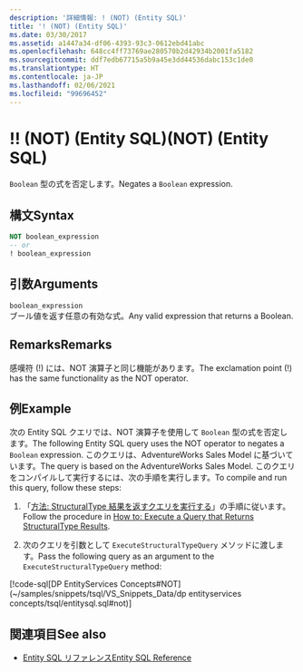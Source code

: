 ```yaml
---
description: '詳細情報: ! (NOT) (Entity SQL)'
title: '! (NOT) (Entity SQL)'
ms.date: 03/30/2017
ms.assetid: a1447a34-df06-4393-93c3-0612ebd41abc
ms.openlocfilehash: 648cc4ff73769ae280570b2d42934b2001fa5182
ms.sourcegitcommit: ddf7edb67715a5b9a45e3dd44536dabc153c1de0
ms.translationtype: HT
ms.contentlocale: ja-JP
ms.lasthandoff: 02/06/2021
ms.locfileid: "99696452"
---
```

# <a name="-not-entity-sql"></a><span data-ttu-id="a27ab-105">!</span><span class="sxs-lookup"><span data-stu-id="a27ab-105">!</span></span> <span data-ttu-id="a27ab-106">(NOT) (Entity SQL)</span><span class="sxs-lookup"><span data-stu-id="a27ab-106">(NOT) (Entity SQL)</span></span>

<span data-ttu-id="a27ab-107">`Boolean` 型の式を否定します。</span><span class="sxs-lookup"><span data-stu-id="a27ab-107">Negates a `Boolean` expression.</span></span>  
  
## <a name="syntax"></a><span data-ttu-id="a27ab-108">構文</span><span class="sxs-lookup"><span data-stu-id="a27ab-108">Syntax</span></span>  
  
```sql  
NOT boolean_expression  
-- or  
! boolean_expression  
```
  
## <a name="arguments"></a><span data-ttu-id="a27ab-109">引数</span><span class="sxs-lookup"><span data-stu-id="a27ab-109">Arguments</span></span>  

 `boolean_expression`  
 <span data-ttu-id="a27ab-110">ブール値を返す任意の有効な式。</span><span class="sxs-lookup"><span data-stu-id="a27ab-110">Any valid expression that returns a Boolean.</span></span>  
  
## <a name="remarks"></a><span data-ttu-id="a27ab-111">Remarks</span><span class="sxs-lookup"><span data-stu-id="a27ab-111">Remarks</span></span>  

 <span data-ttu-id="a27ab-112">感嘆符 (!) には、NOT 演算子と同じ機能があります。</span><span class="sxs-lookup"><span data-stu-id="a27ab-112">The exclamation point (!) has the same functionality as the NOT operator.</span></span>  
  
## <a name="example"></a><span data-ttu-id="a27ab-113">例</span><span class="sxs-lookup"><span data-stu-id="a27ab-113">Example</span></span>  

 <span data-ttu-id="a27ab-114">次の Entity SQL クエリでは、NOT 演算子を使用して `Boolean` 型の式を否定します。</span><span class="sxs-lookup"><span data-stu-id="a27ab-114">The following Entity SQL query uses the NOT operator to negates a `Boolean` expression.</span></span> <span data-ttu-id="a27ab-115">このクエリは、AdventureWorks Sales Model に基づいています。</span><span class="sxs-lookup"><span data-stu-id="a27ab-115">The query is based on the AdventureWorks Sales Model.</span></span> <span data-ttu-id="a27ab-116">このクエリをコンパイルして実行するには、次の手順を実行します。</span><span class="sxs-lookup"><span data-stu-id="a27ab-116">To compile and run this query, follow these steps:</span></span>  
  
1. <span data-ttu-id="a27ab-117">「[方法: StructuralType 結果を返すクエリを実行する](../how-to-execute-a-query-that-returns-structuraltype-results.md)」の手順に従います。</span><span class="sxs-lookup"><span data-stu-id="a27ab-117">Follow the procedure in [How to: Execute a Query that Returns StructuralType Results](../how-to-execute-a-query-that-returns-structuraltype-results.md).</span></span>  
  
2. <span data-ttu-id="a27ab-118">次のクエリを引数として `ExecuteStructuralTypeQuery` メソッドに渡します。</span><span class="sxs-lookup"><span data-stu-id="a27ab-118">Pass the following query as an argument to the `ExecuteStructuralTypeQuery` method:</span></span>  
  
 [!code-sql[DP EntityServices Concepts#NOT](~/samples/snippets/tsql/VS_Snippets_Data/dp entityservices concepts/tsql/entitysql.sql#not)]  
  
## <a name="see-also"></a><span data-ttu-id="a27ab-119">関連項目</span><span class="sxs-lookup"><span data-stu-id="a27ab-119">See also</span></span>

- [<span data-ttu-id="a27ab-120">Entity SQL リファレンス</span><span class="sxs-lookup"><span data-stu-id="a27ab-120">Entity SQL Reference</span></span>](entity-sql-reference.md)
